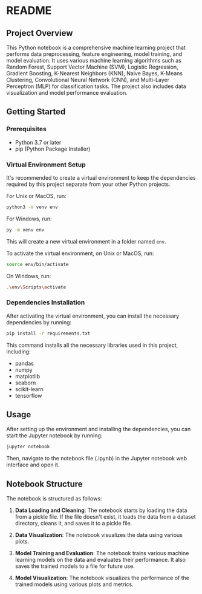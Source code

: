 # README

## Project Overview

This Python notebook is a comprehensive machine learning project that performs data preprocessing, feature engineering, model training, and model evaluation. It uses various machine learning algorithms such as Random Forest, Support Vector Machine (SVM), Logistic Regression, Gradient Boosting, K-Nearest Neighbors (KNN), Naive Bayes, K-Means Clustering, Convolutional Neural Network (CNN), and Multi-Layer Perceptron (MLP) for classification tasks. The project also includes data visualization and model performance evaluation.

## Getting Started

### Prerequisites

- Python 3.7 or later
- pip (Python Package Installer)

### Virtual Environment Setup

It's recommended to create a virtual environment to keep the dependencies required by this project separate from your other Python projects.

For Unix or MacOS, run:

```bash
python3 -m venv env
```

For Windows, run:

```bash
py -m venv env
```

This will create a new virtual environment in a folder named `env`.

To activate the virtual environment, on Unix or MacOS, run:

```bash
source env/bin/activate
```

On Windows, run:

```bash
.\env\Scripts\activate
```

### Dependencies Installation

After activating the virtual environment, you can install the necessary dependencies by running:

```bash
pip install -r requirements.txt
```

This command installs all the necessary libraries used in this project, including:

- pandas
- numpy
- matplotlib
- seaborn
- scikit-learn
- tensorflow

## Usage

After setting up the environment and installing the dependencies, you can start the Jupyter notebook by running:

```bash
jupyter notebook
```

Then, navigate to the notebook file (.ipynb) in the Jupyter notebook web interface and open it.

## Notebook Structure

The notebook is structured as follows:

1. **Data Loading and Cleaning**: The notebook starts by loading the data from a pickle file. If the file doesn't exist, it loads the data from a dataset directory, cleans it, and saves it to a pickle file.

2. **Data Visualization**: The notebook visualizes the data using various plots.

3. **Model Training and Evaluation**: The notebook trains various machine learning models on the data and evaluates their performance. It also saves the trained models to a file for future use.

4. **Model Visualization**: The notebook visualizes the performance of the trained models using various plots and metrics.